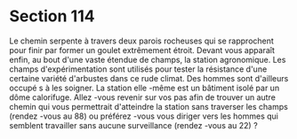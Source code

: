 # Section 114

Le chemin serpente à travers deux parois rocheuses qui se
rapprochent pour finir par former un goulet extrêmement étroit.
Devant vous apparaît enfin, au bout d'une vaste étendue de
champs, la station agronomique. Les champs d'expérimentation
sont utilisés pour tester la résistance d'une certaine variété
d'arbustes dans ce rude climat. Des hommes sont d'ailleurs
occupé s à les soigner. La station elle -même est un bâtiment isolé
par un dôme calorifuge. Allez -vous revenir sur vos pas afin de
trouver un autre chemin qui vous permettrait d'atteindre la
station sans traverser les champs (rendez -vous au 88) ou
préférez -vous vous diriger vers les hommes qui semblent
travailler sans aucune surveillance (rendez -vous au 22) ?